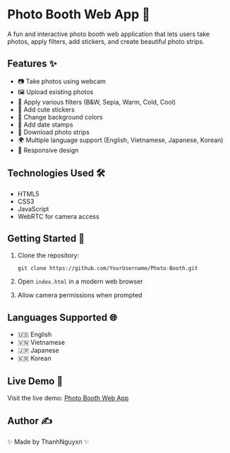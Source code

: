 # Photo Booth Web App 📸

A fun and interactive photo booth web application that lets users take photos, apply filters, add stickers, and create beautiful photo strips.

## Features ✨

- 📷 Take photos using webcam
- 🖼️ Upload existing photos
- 🎨 Apply various filters (B&W, Sepia, Warm, Cold, Cool)
- 🌟 Add cute stickers
- 🎨 Change background colors
- 📅 Add date stamps
- 💾 Download photo strips
- 🌍 Multiple language support (English, Vietnamese, Japanese, Korean)
- 📱 Responsive design

## Technologies Used 🛠️

- HTML5
- CSS3
- JavaScript
- WebRTC for camera access

## Getting Started 🚀

1. Clone the repository:
   ```
   git clone https://github.com/YourUsername/Photo-Booth.git
   ```

2. Open `index.html` in a modern web browser

3. Allow camera permissions when prompted

## Languages Supported 🌐

- 🇺🇸 English
- 🇻🇳 Vietnamese
- 🇯🇵 Japanese
- 🇰🇷 Korean

## Live Demo 🎥

Visit the live demo: [Photo Booth Web App](https://YourUsername.github.io/Photo-Booth)

## Author ✍️

✨ Made by ThanhNguyxn ✨
